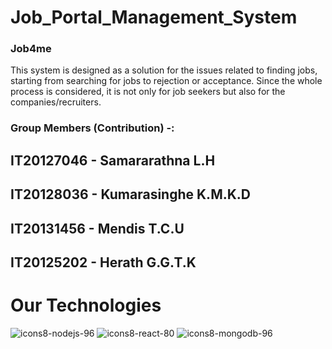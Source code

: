 # Job_Portal_Management_System

### Job4me
This system is designed as a solution for the issues related to finding jobs, starting from searching for jobs to rejection or acceptance. Since the whole process is considered, it is not only for job seekers but also for the companies/recruiters.

### Group Members (Contribution) -:

## IT20127046 - Samararathna L.H

## IT20128036 - Kumarasinghe K.M.K.D

## IT20131456 - Mendis T.C.U

## IT20125202 - Herath G.G.T.K

# Our Technologies 

![icons8-nodejs-96](https://user-images.githubusercontent.com/88360235/172019933-57e14003-5046-4de8-a20d-f9571fd902e7.png)      ![icons8-react-80](https://user-images.githubusercontent.com/88360235/172019906-9e90b1ca-e4c1-4171-a2aa-38ecb949740e.png)     ![icons8-mongodb-96](https://user-images.githubusercontent.com/88360235/172019939-71619ffd-266a-4173-a752-f1ab8acd8155.png)
